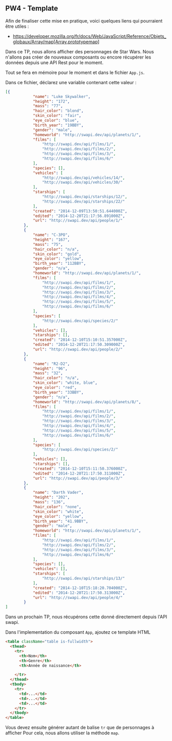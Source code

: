 ## PW4 - Template

Afin de finaliser cette mise en pratique, voici quelques liens qui pourraient être utiles :

* https://developer.mozilla.org/fr/docs/Web/JavaScript/Reference/Objets_globaux/Array/map[Array.prototypemap]

Dans ce TP, nous allons afficher des personnages de Star Wars. Nous n'allons pas créer de nouveaux composants ou encore récupérer les données depuis une API Rest pour le moment.

Tout se fera en mémoire pour le moment et dans le fichier `App.js`.

Dans ce fichier, déclarez une variable contenant cette valeur :

```json
[{
            "name": "Luke Skywalker",
            "height": "172",
            "mass": "77",
            "hair_color": "blond",
            "skin_color": "fair",
            "eye_color": "blue",
            "birth_year": "19BBY",
            "gender": "male",
            "homeworld": "http://swapi.dev/api/planets/1/",
            "films": [
                "http://swapi.dev/api/films/1/",
                "http://swapi.dev/api/films/2/",
                "http://swapi.dev/api/films/3/",
                "http://swapi.dev/api/films/6/"
            ],
            "species": [],
            "vehicles": [
                "http://swapi.dev/api/vehicles/14/",
                "http://swapi.dev/api/vehicles/30/"
            ],
            "starships": [
                "http://swapi.dev/api/starships/12/",
                "http://swapi.dev/api/starships/22/"
            ],
            "created": "2014-12-09T13:50:51.644000Z",
            "edited": "2014-12-20T21:17:56.891000Z",
            "url": "http://swapi.dev/api/people/1/"
        },
        {
            "name": "C-3PO",
            "height": "167",
            "mass": "75",
            "hair_color": "n/a",
            "skin_color": "gold",
            "eye_color": "yellow",
            "birth_year": "112BBY",
            "gender": "n/a",
            "homeworld": "http://swapi.dev/api/planets/1/",
            "films": [
                "http://swapi.dev/api/films/1/",
                "http://swapi.dev/api/films/2/",
                "http://swapi.dev/api/films/3/",
                "http://swapi.dev/api/films/4/",
                "http://swapi.dev/api/films/5/",
                "http://swapi.dev/api/films/6/"
            ],
            "species": [
                "http://swapi.dev/api/species/2/"
            ],
            "vehicles": [],
            "starships": [],
            "created": "2014-12-10T15:10:51.357000Z",
            "edited": "2014-12-20T21:17:50.309000Z",
            "url": "http://swapi.dev/api/people/2/"
        },
        {
            "name": "R2-D2",
            "height": "96",
            "mass": "32",
            "hair_color": "n/a",
            "skin_color": "white, blue",
            "eye_color": "red",
            "birth_year": "33BBY",
            "gender": "n/a",
            "homeworld": "http://swapi.dev/api/planets/8/",
            "films": [
                "http://swapi.dev/api/films/1/",
                "http://swapi.dev/api/films/2/",
                "http://swapi.dev/api/films/3/",
                "http://swapi.dev/api/films/4/",
                "http://swapi.dev/api/films/5/",
                "http://swapi.dev/api/films/6/"
            ],
            "species": [
                "http://swapi.dev/api/species/2/"
            ],
            "vehicles": [],
            "starships": [],
            "created": "2014-12-10T15:11:50.376000Z",
            "edited": "2014-12-20T21:17:50.311000Z",
            "url": "http://swapi.dev/api/people/3/"
        },
        {
            "name": "Darth Vader",
            "height": "202",
            "mass": "136",
            "hair_color": "none",
            "skin_color": "white",
            "eye_color": "yellow",
            "birth_year": "41.9BBY",
            "gender": "male",
            "homeworld": "http://swapi.dev/api/planets/1/",
            "films": [
                "http://swapi.dev/api/films/1/",
                "http://swapi.dev/api/films/2/",
                "http://swapi.dev/api/films/3/",
                "http://swapi.dev/api/films/6/"
            ],
            "species": [],
            "vehicles": [],
            "starships": [
                "http://swapi.dev/api/starships/13/"
            ],
            "created": "2014-12-10T15:18:20.704000Z",
            "edited": "2014-12-20T21:17:50.313000Z",
            "url": "http://swapi.dev/api/people/4/"
        }
]
```

Dans un prochain TP, nous récupérons cette donné directement depuis l'API swapi.

Dans l'implementation du composant `App`, ajoutez ce template HTML

```html
<table className="table is-fullwidth">
  <thead>
    <tr>
      <th>Nom</th>
      <th>Genre</th>
      <th>Année de naissance</th>

    </tr>
  </thead>
  <tbody>
    <tr>
      <td>...</td>
      <td>...</td>
      <td>...</td>
    </tr>
  </tbody>
</table>
```

Vous devez ensuite générer autant de balise `tr` que de personnages à afficher Pour cela, nous allons utiliser la méthode `map`.

